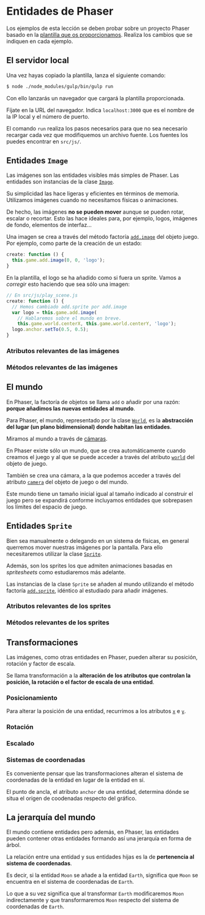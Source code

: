 # Entidades de Phaser


Los ejemplos de esta lección se deben probar sobre un proyecto Phaser basado
en la [plantilla que os proporcionamos](../plantilla-juego). Realiza los cambios
que se indiquen en cada ejemplo.



## El servidor local


Una vez hayas copiado la plantilla, lanza el siguiente comando:

```bash
$ node ./node_modules/gulp/bin/gulp run
```


Con ello lanzarás un navegador que cargará la plantilla proporcionada.


Fíjate en la URL del navegador. Indica `localhost:3000` que es el nombre de la
IP local y el número de puerto.


El comando `run` realiza los pasos necesarios para que no sea necesario recargar
cada vez que modifiquemos un archivo fuente. Los fuentes los puedes encontrar en
`src/js/`.



## Entidades `Image`


Las imágenes son las entidades visibles más simples de Phaser. Las entidades
son instancias de la clase [`Image`](
https://phaser.io/docs/2.6.2/Phaser.Image.html).


Su simplicidad las hace ligeras y eficientes en términos de memoria. Utilizamos
imágenes cuando no necesitamos físicas o animaciones.


De hecho, las imágenes **no se pueden mover** aunque se pueden rotar, escalar o
recortar. Esto las hace ideales para, por ejemplo, logos, imágenes de fondo,
elementos de interfaz...


Una imagen se crea a través del método factoría [`add.image`](
https://phaser.io/docs/2.6.2/Phaser.GameObjectFactory.html#image) del objeto
juego. Por ejemplo, como parte de la creación de un estado:

```js
create: function () {
  this.game.add.image(0, 0, 'logo');
}
```


En la plantilla, el logo se ha añadido como si fuera un sprite. Vamos a
_corregir_ esto haciendo que sea sólo una imagen:

```js
// En src/js/play_scene.js
create: function () {
  // Hemos cambiado add.sprite por add.image
  var logo = this.game.add.image(
    // Hablaremos sobre el mundo en breve.
    this.game.world.centerX, this.game.world.centerY, 'logo');
  logo.anchor.setTo(0.5, 0.5);
}
```


### Atributos relevantes de las imágenes

<!-- ¿Qué atributos sería interesante comentar? -->


### Métodos relevantes de las imágenes

<!-- ¿Y métodos? -->



## El mundo


En Phaser, la factoría de objetos se llama `add` o añadir por una razón:
**porque añadimos las nuevas entidades al mundo**.


Para Phaser, el mundo, representado por la clase [`World`](
https://phaser.io/docs/2.6.2/Phaser.World.html), es la **abstracción del lugar
(un plano bidimensional) donde habitan las entidades**.

<!-- Esquema del mundo. -->

Miramos al mundo a través de
[cámaras](https://phaser.io/docs/2.6.2/Phaser.Camera.html).


<!-- Esquema de lo que sería la cámara en el mundo. -->

En Phaser existe sólo un mundo, que se crea automáticamente cuando creamos el
juego y al que se puede acceder a través del atributo [`world`](
https://phaser.io/docs/2.6.2/Phaser.Game.html#world) del objeto de juego.


También se crea una cámara, a la que podemos acceder a través del atributo
[`camera`](https://phaser.io/docs/2.6.2/Phaser.Game.html#camera) del objeto de
juego o del mundo.


Este mundo tiene un tamaño inicial igual al tamaño indicado al construir el
juego pero se expandirá conforme incluyamos entidades que sobrepasen los límites
del espacio de juego.


<!-- Ejemplo con una fila de imágenes más allá de los límites del stage
y mover la cámara de un lado a otro. -->


## Entidades `Sprite`


Bien sea manualmente o delegando en un sistema de físicas, en general querremos
mover nuestras imágenes por la pantalla. Para ello necesitaremos utilizar la
clase [`Sprite`](https://phaser.io/docs/2.6.2/Phaser.Sprite.html).


Además, son los sprites los que admiten animaciones basadas en _spritesheets_
como estudiaremos más adelante.


Las instancias de la clase `Sprite` se añaden al mundo utilizando el método
factoría [`add.sprite`](
https://phaser.io/docs/2.6.2/Phaser.GameObjectFactory.html#sprite), idéntico al
estudiado para añadir imágenes.


<!-- Ejemplo de campo de asteroides. -->


### Atributos relevantes de los sprites

<!-- ¿Qué atributos sería interesante comentar? -->


### Métodos relevantes de los sprites

<!-- ¿Y métodos? -->



## Transformaciones


Las imágenes, como otras entidades en Phaser, pueden alterar su posición,
rotación y factor de escala.


Se llama transformación a la **alteración de los atributos que controlan la
posición, la rotación o el factor de escala de una entidad**.


### Posicionamiento


Para alterar la posición de una entidad, recurrimos a los atributos [`x`](
https://phaser.io/docs/2.6.2/Phaser.Sprite.html#x) e [`y`](
https://phaser.io/docs/2.6.2/Phaser.Sprite.html#y).


<!-- El ejemplo moviendo los asteroides. -->


### Rotación


<!-- Contar el atributo angle y ejemplo rotandolos. -->

### Escalado


<!-- Contar el atributo y ejemplo escalando algunos de ellos -->


<!-- ¿Alguna transformación / alteración de los atributos que se propague
por la jerarquía y que me esté dejando? -->

### Sistemas de coordenadas

Es conveniente pensar que las transformaciones alteran el sistema de coordenadas
de la entidad en lugar de la entidad en sí.

El punto de ancla, el atributo `anchor` de una entidad, determina dónde se situa
el origen de coodenadas respecto del gráfico.



## La jerarquía del mundo


El mundo contiene entidades pero además, en Phaser, las entidades pueden
contener otras entidades formando así una jerarquía en forma de árbol.


La relación entre una entidad y sus entidades hijas es la de **pertenencia al
sistema de coordenadas**.


Es decir, si la entidad `Moon` se añade a la entidad `Earth`, significa que
`Moon` se encuentra en el sistema de coordenadas de `Earth`.


Lo que a su vez significa que al transformar `Earth` modificaremos `Moon`
indirectamente y que transformaremos `Moon` respecto del sistema de coordenadas
de `Earth`.


<!-- Ejemplo del sistema solar. -->
